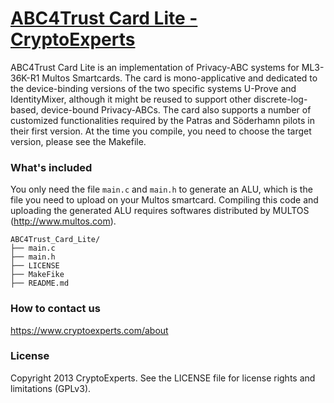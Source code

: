 # [ABC4Trust Card Lite - CryptoExperts](http://www.cryptoexperts.com)

ABC4Trust Card Lite is an implementation of Privacy-ABC systems for ML3-36K-R1 Multos Smartcards. The card is
mono-applicative and dedicated to the device-binding versions of the two specific systems U-Prove and IdentityMixer,
although it might be reused to support other discrete-log-based, device-bound Privacy-ABCs. The card also supports a
number of customized functionalities required by the Patras and Söderhamn pilots in their first version. At the time you
compile, you need to choose the target version, please see the Makefile.

### What's included

You only need the file `main.c` and `main.h` to generate an ALU, which is the file you need to upload on your Multos
smartcard. Compiling this code and uploading the generated ALU requires softwares distributed by MULTOS
(http://www.multos.com).

```
ABC4Trust_Card_Lite/
├── main.c
├── main.h
├── LICENSE
├── MakeFike
├── README.md
```

### How to contact us

https://www.cryptoexperts.com/about

### License

Copyright 2013 CryptoExperts. See the LICENSE file for license rights and limitations (GPLv3).